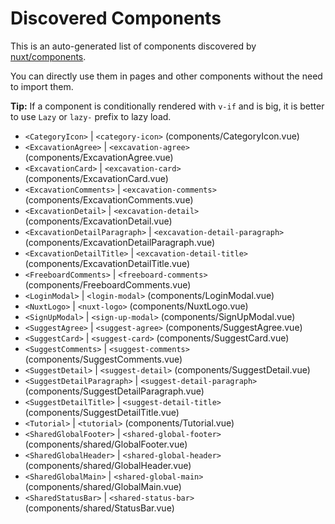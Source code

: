# Discovered Components

This is an auto-generated list of components discovered by [nuxt/components](https://github.com/nuxt/components).

You can directly use them in pages and other components without the need to import them.

**Tip:** If a component is conditionally rendered with `v-if` and is big, it is better to use `Lazy` or `lazy-` prefix to lazy load.

- `<CategoryIcon>` | `<category-icon>` (components/CategoryIcon.vue)
- `<ExcavationAgree>` | `<excavation-agree>` (components/ExcavationAgree.vue)
- `<ExcavationCard>` | `<excavation-card>` (components/ExcavationCard.vue)
- `<ExcavationComments>` | `<excavation-comments>` (components/ExcavationComments.vue)
- `<ExcavationDetail>` | `<excavation-detail>` (components/ExcavationDetail.vue)
- `<ExcavationDetailParagraph>` | `<excavation-detail-paragraph>` (components/ExcavationDetailParagraph.vue)
- `<ExcavationDetailTitle>` | `<excavation-detail-title>` (components/ExcavationDetailTitle.vue)
- `<FreeboardComments>` | `<freeboard-comments>` (components/FreeboardComments.vue)
- `<LoginModal>` | `<login-modal>` (components/LoginModal.vue)
- `<NuxtLogo>` | `<nuxt-logo>` (components/NuxtLogo.vue)
- `<SignUpModal>` | `<sign-up-modal>` (components/SignUpModal.vue)
- `<SuggestAgree>` | `<suggest-agree>` (components/SuggestAgree.vue)
- `<SuggestCard>` | `<suggest-card>` (components/SuggestCard.vue)
- `<SuggestComments>` | `<suggest-comments>` (components/SuggestComments.vue)
- `<SuggestDetail>` | `<suggest-detail>` (components/SuggestDetail.vue)
- `<SuggestDetailParagraph>` | `<suggest-detail-paragraph>` (components/SuggestDetailParagraph.vue)
- `<SuggestDetailTitle>` | `<suggest-detail-title>` (components/SuggestDetailTitle.vue)
- `<Tutorial>` | `<tutorial>` (components/Tutorial.vue)
- `<SharedGlobalFooter>` | `<shared-global-footer>` (components/shared/GlobalFooter.vue)
- `<SharedGlobalHeader>` | `<shared-global-header>` (components/shared/GlobalHeader.vue)
- `<SharedGlobalMain>` | `<shared-global-main>` (components/shared/GlobalMain.vue)
- `<SharedStatusBar>` | `<shared-status-bar>` (components/shared/StatusBar.vue)
